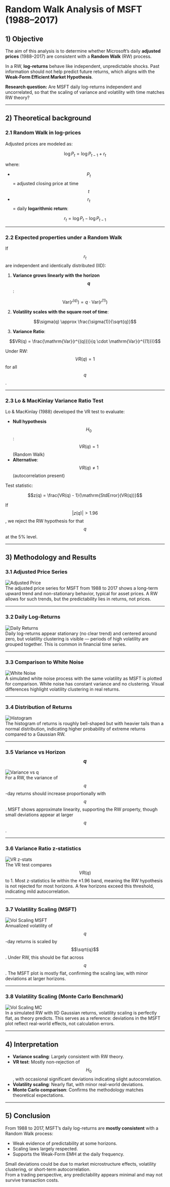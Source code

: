 # Random Walk Analysis of MSFT (1988–2017)

## 1) Objective
The aim of this analysis is to determine whether Microsoft’s daily **adjusted prices** (1988–2017) are consistent with a **Random Walk** (RW) process.

In a RW, **log-returns** behave like independent, unpredictable shocks. Past information should not help predict future returns, which aligns with the **Weak-Form Efficient Market Hypothesis**.

**Research question:** Are MSFT daily log-returns independent and uncorrelated, so that the scaling of variance and volatility with time matches RW theory?

---

## 2) Theoretical background

### 2.1 Random Walk in log-prices
Adjusted prices are modeled as:


$$\log P_t = \log P_{t-1} + r_t$$


where:
- $$P_t$$ = adjusted closing price at time $$t$$
- $$r_t$$ = daily **logarithmic return**:

$$
r_t = \log P_t - \log P_{t-1}
$$

---

### 2.2 Expected properties under a Random Walk
If $$r_t$$ are independent and identically distributed (IID):

1. **Variance grows linearly with the horizon $$q$$**:

$$\mathrm{Var}(r^{(q)}) = q \cdot \mathrm{Var}(r^{(1)})$$


2. **Volatility scales with the square root of time**:

$$\sigma(q) \approx \frac{\sigma(1)}{\sqrt{q}}$$


3. **Variance Ratio**:

$$VR(q) = \frac{\mathrm{Var}(r^{(q)})}{q \cdot \mathrm{Var}(r^{(1)})}$$

Under RW: $$VR(q) = 1$$ for all $$q$$.

---

### 2.3 Lo & MacKinlay Variance Ratio Test
Lo & MacKinlay (1988) developed the VR test to evaluate:

- **Null hypothesis** $$H_0$$: $$VR(q) = 1$$ (Random Walk)
- **Alternative**: $$VR(q) \neq 1$$ (autocorrelation present)

Test statistic:

$$z(q) = \frac{VR(q) - 1}{\mathrm{StdError}(VR(q))}$$


If $$|z(q)| > 1.96$$, we reject the RW hypothesis for that $$q$$ at the 5% level.

---

## 3) Methodology and Results

### 3.1 Adjusted Price Series
![Adjusted Price](path/to/adjusted_price.png)  
The adjusted price series for MSFT from 1988 to 2017 shows a long-term upward trend and non-stationary behavior, typical for asset prices. A RW allows for such trends, but the predictability lies in returns, not prices.

---

### 3.2 Daily Log-Returns
![Daily Returns](path/to/daily_returns.png)  
Daily log-returns appear stationary (no clear trend) and centered around zero, but volatility clustering is visible — periods of high volatility are grouped together. This is common in financial time series.

---

### 3.3 Comparison to White Noise
![White Noise](path/to/white_noise.png)  
A simulated white noise process with the same volatility as MSFT is plotted for comparison. White noise has constant variance and no clustering. Visual differences highlight volatility clustering in real returns.

---

### 3.4 Distribution of Returns
![Histogram](path/to/histogram.png)  
The histogram of returns is roughly bell-shaped but with heavier tails than a normal distribution, indicating higher probability of extreme returns compared to a Gaussian RW.

---

### 3.5 Variance vs Horizon $$q$$
![Variance vs q](path/to/variance_vs_q.png)  
For a RW, the variance of $$q$$-day returns should increase proportionally with $$q$$. MSFT shows approximate linearity, supporting the RW property, though small deviations appear at larger $$q$$.

---

### 3.6 Variance Ratio z-statistics
![VR z-stats](path/to/vr_zstats.png)  
The VR test compares $$VR(q)$$ to 1. Most z-statistics lie within the ±1.96 band, meaning the RW hypothesis is not rejected for most horizons. A few horizons exceed this threshold, indicating mild autocorrelation.

---

### 3.7 Volatility Scaling (MSFT)
![Vol Scaling MSFT](path/to/vol_scaling_msft.png)  
Annualized volatility of $$q$$-day returns is scaled by $$\sqrt{q}$$. Under RW, this should be flat across $$q$$. The MSFT plot is mostly flat, confirming the scaling law, with minor deviations at larger horizons.

---

### 3.8 Volatility Scaling (Monte Carlo Benchmark)
![Vol Scaling MC](path/to/vol_scaling_mc.png)  
In a simulated RW with IID Gaussian returns, volatility scaling is perfectly flat, as theory predicts. This serves as a reference: deviations in the MSFT plot reflect real-world effects, not calculation errors.

---

## 4) Interpretation

- **Variance scaling**: Largely consistent with RW theory.  
- **VR test**: Mostly non-rejection of $$H_0$$, with occasional significant deviations indicating slight autocorrelation.  
- **Volatility scaling**: Nearly flat, with minor real-world deviations.  
- **Monte Carlo comparison**: Confirms the methodology matches theoretical expectations.

---

## 5) Conclusion

From 1988 to 2017, MSFT’s daily log-returns are **mostly consistent** with a Random Walk process:
- Weak evidence of predictability at some horizons.
- Scaling laws largely respected.
- Supports the Weak-Form EMH at the daily frequency.

Small deviations could be due to market microstructure effects, volatility clustering, or short-term autocorrelation.  
From a trading perspective, any predictability appears minimal and may not survive transaction costs.
